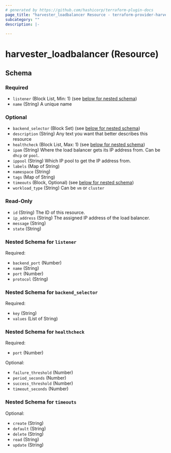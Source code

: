 ```yaml
---
# generated by https://github.com/hashicorp/terraform-plugin-docs
page_title: "harvester_loadbalancer Resource - terraform-provider-harvester"
subcategory: ""
description: |-
  
---
```


# harvester_loadbalancer (Resource)





<!-- schema generated by tfplugindocs -->
## Schema

### Required

- `listener` (Block List, Min: 1) (see [below for nested schema](#nestedblock--listener))
- `name` (String) A unique name

### Optional

- `backend_selector` (Block Set) (see [below for nested schema](#nestedblock--backend_selector))
- `description` (String) Any text you want that better describes this resource
- `healthcheck` (Block List, Max: 1) (see [below for nested schema](#nestedblock--healthcheck))
- `ipam` (String) Where the load balancer gets its IP address from. Can be `dhcp` or `pool`.
- `ippool` (String) Which IP pool to get the IP address from.
- `labels` (Map of String)
- `namespace` (String)
- `tags` (Map of String)
- `timeouts` (Block, Optional) (see [below for nested schema](#nestedblock--timeouts))
- `workload_type` (String) Can be `vm` or `cluster`

### Read-Only

- `id` (String) The ID of this resource.
- `ip_address` (String) The assigned IP address of the load balancer.
- `message` (String)
- `state` (String)

<a id="nestedblock--listener"></a>
### Nested Schema for `listener`

Required:

- `backend_port` (Number)
- `name` (String)
- `port` (Number)
- `protocol` (String)


<a id="nestedblock--backend_selector"></a>
### Nested Schema for `backend_selector`

Required:

- `key` (String)
- `values` (List of String)


<a id="nestedblock--healthcheck"></a>
### Nested Schema for `healthcheck`

Required:

- `port` (Number)

Optional:

- `failure_threshold` (Number)
- `period_seconds` (Number)
- `success_threshold` (Number)
- `timeout_seconds` (Number)


<a id="nestedblock--timeouts"></a>
### Nested Schema for `timeouts`

Optional:

- `create` (String)
- `default` (String)
- `delete` (String)
- `read` (String)
- `update` (String)
